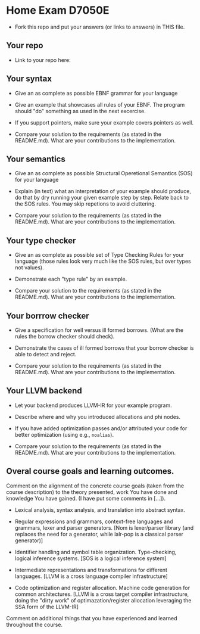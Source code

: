 # Home Exam D7050E

- Fork this repo and put your answers (or links to answers) in THIS file.

## Your repo

- Link to your repo here:

## Your syntax

- Give an as complete as possible EBNF grammar for your language

- Give an example that showcases all rules of your EBNF. The program should "do" something as used in the next excercise.

- If you support pointers, make sure your example covers pointers as well.

- Compare your solution to the requirements (as stated in the README.md). What are your contributions to the implementation.



## Your semantics

- Give an as complete as possible Structural Operetional Semantics (SOS) for your language

- Explain (in text) what an interpretation of your example should produce, do that by dry running your given example step by step. Relate back to the SOS rules. You may skip repetions to avoid cluttering.

- Compare your solution to the requirements (as stated in the README.md). What are your contributions to the implementation.

## Your type checker

- Give an as complete as possible set of Type Checking Rules for your language (those rules look very much like the SOS rules, but over types not values).

- Demonstrate each "type rule" by an example.

- Compare your solution to the requirements (as stated in the README.md). What are your contributions to the implementation.

## Your borrrow checker

- Give a specification for well versus ill formed borrows. (What are the rules the borrow checker should check).

- Demonstrate the cases of ill formed borrows that your borrow checker is able to detect and reject.

- Compare your solution to the requirements (as stated in the README.md). What are your contributions to the implementation.

## Your LLVM backend

- Let your backend produces LLVM-IR for your example program.

- Describe where and why you introduced allocations and phi nodes.

- If you have added optimization passes and/or attributed your code for better optimization (using e.g., `noalias`).

- Compare your solution to the requirements (as stated in the README.md). What are your contributions to the implementation.

## Overal course goals and learning outcomes.

Comment on the alignment of the concrete course goals (taken from the course description) to the theory presented, work You have done and knowledge You have gained. (I have put some comments in [...]).

- Lexical analysis, syntax analysis, and translation into abstract syntax.

- Regular expressions and grammars, context-free languages and grammars, lexer and parser generators. [Nom is lexer/parser library (and replaces the need for a generator, while lalr-pop is a classical parser generator)]

- Identifier handling and symbol table organization. Type-checking, logical inference systems. [SOS is a logical inference system]

- Intermediate representations and transformations for different languages. [LLVM is a cross language compiler infrastructure]

- Code optimization and register allocation. Machine code generation for common architectures. [LLVM is a cross target compiler infrastructure, doing the "dirty work" of optimazation/register allocation leveraging the SSA form of the LLVM-IR]

Comment on additional things that you have experienced and learned throughout the course.
